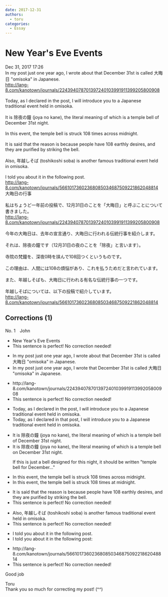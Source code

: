 ```yaml
---
date: 2017-12-31
authors:
  - toru
categories:
  - Essay
---
```


<h1 id="subject_show">New Year's Eve Events</h1>
<div class="date">Dec 31, 2017 17:26</div>
<div id="post"><div id="body_show_ori">
In my post just one year ago, I wrote about that December 31st is called 大晦日 "omisoka" in Japanese.<br/><a href="http://lang-8.com/kanotown/journals/224394078701397240103991911399205800908" target="_blank">http://lang-8.com/kanotown/journals/224394078701397240103991911399205800908</a><br/><br/>Today, as I declared in the post, I will introduce you to a Japanese traditional event held in omisoka.<br/><br/>It is 除夜の鐘 (joya no kane), the literal meaning of which is a temple bell of December 31st night.<br/><br/>In this event, the temple bell is struck 108 times across midnight.<br/><br/>It is said that the reason is because people have 108 earthly desires, and they are purified by striking the bell.<br/><br/>Also, 年越しそば (toshikoshi soba) is another famous traditional event held in omisoka.<br/><br/>I told you about it in the following post.<br/><a href="http://lang-8.com/kanotown/journals/56610173602368085034687509221862048814" target="_blank">http://lang-8.com/kanotown/journals/56610173602368085034687509221862048814</a>
</div></div>

<!-- more -->

<div id="post_ja"><div id="body_show_mo">
大晦日の行事<br/><br/>私はちょうど一年前の投稿で、12月31日のことを「大晦日」と呼ぶことについて書きました。<br/><a href="http://lang-8.com/kanotown/journals/224394078701397240103991911399205800908" target="_blank">http://lang-8.com/kanotown/journals/224394078701397240103991911399205800908</a><br/><br/>今年の大晦日は、去年の宣言通り、大晦日に行われる伝統行事を紹介します。<br/><br/>それは、除夜の鐘です（12月31日の夜のことを「除夜」と言います）。<br/><br/>寺院の梵鐘を、深夜0時を挟んで108回つくというものです。<br/><br/>この理由は、人間には108の煩悩があり、これを払うためだと言われています。<br/><br/>また、年越しそばも、大晦日に行われる有名な伝統行事の一つです。<br/><br/>年越しそばについては、以下の投稿で紹介しています。<br/><a href="http://lang-8.com/kanotown/journals/56610173602368085034687509221862048814" target="_blank">http://lang-8.com/kanotown/journals/56610173602368085034687509221862048814</a>
</div></div>

## Corrections (1)
<div id="block"><div class="first_name"> No. 1　<span class="just_name">John</span></div><div id="block2">
<ul class="correction_field">
<li class="incorrect">New Year's Eve Events</li>
<li class="corrected perfect">This sentence is perfect! No correction needed!</li>
</ul>
<ul class="correction_field">
<li class="incorrect">In my post just one year ago, I wrote about that December 31st is called 大晦日 "omisoka" in Japanese.</li>
<li class="corrected correct">
In my post just one year ago, I wrote that December 31st is called 大晦日 "omisoka" in Japanese.
</li>
</ul>
<ul class="correction_field">
<li class="incorrect">http://lang-8.com/kanotown/journals/224394078701397240103991911399205800908</li>
<li class="corrected perfect">This sentence is perfect! No correction needed!</li>
</ul>
<ul class="correction_field">
<li class="incorrect">Today, as I declared in the post, I will introduce you to a Japanese traditional event held in omisoka.</li>
<li class="corrected correct">
Today, as I declared in that post, I will introduce you to a Japanese traditional event held in omisoka.
</li>
</ul>
<ul class="correction_field">
<li class="incorrect">It is 除夜の鐘 (joya no kane), the literal meaning of which is a temple bell of December 31st night.</li>
<li class="corrected correct">
It is 除夜の鐘 (joya no kane), the literal meaning of which is a temple bell on December 31st night.
<p class="correction_comment">If this is just a bell designed for this night, it should be written "temple bell for December..."</p>
</li>
</ul>
<ul class="correction_field">
<li class="incorrect">In this event, the temple bell is struck 108 times across midnight.</li>
<li class="corrected correct">
In this event, the temple bell is struck 108 times at midnight.
</li>
</ul>
<ul class="correction_field">
<li class="incorrect">It is said that the reason is because people have 108 earthly desires, and they are purified by striking the bell.</li>
<li class="corrected perfect">This sentence is perfect! No correction needed!</li>
</ul>
<ul class="correction_field">
<li class="incorrect">Also, 年越しそば (toshikoshi soba) is another famous traditional event held in omisoka.</li>
<li class="corrected perfect">This sentence is perfect! No correction needed!</li>
</ul>
<ul class="correction_field">
<li class="incorrect">I told you about it in the following post.</li>
<li class="corrected correct">
I told you about it in the following post:
</li>
</ul>
<ul class="correction_field">
<li class="incorrect">http://lang-8.com/kanotown/journals/56610173602368085034687509221862048814</li>
<li class="corrected perfect">This sentence is perfect! No correction needed!</li>
</ul>
<p class="comment_small">
 Good job
</p>

</div><div class="name"><span class="just_name">Toru</span><br>
Thank you so much for correcting my post! (^^)
</div>
</div>
